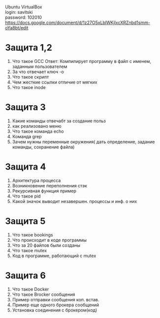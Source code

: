 <br>Ubuntu VirtualBox
<br>login: savitski
<br>password: 102010
https://docs.google.com/document/d/1z27O5xLblWKjIxcXRZnbd1smm-oYa8bt/edit

# Защита 1,2
1. Что такое GCC
Ответ: Компилирует программу в файл с именем, заданным пользователем
2. За что отвечает ключ -o
3. Что такое скрипт
4. Чем жесткие ссылки отличие от мягких
5. Что такое inode
# Защита 3
1. Какие команды отвечабт за создание польз
2. как реализовано меню
3. Что такое команда echo
4. Команда grep 
5. Зачем нужны переменные окружения( дать определение, задание команды, сохранение файла)
# Защита 4
1. Архитектура процесса
2. Возникновение переполнения стэк
3. Рекурсивная функция пример
4. Что такое pid 
5. Какой значок выводит незавершен. процессы и инф. о них
# Защита 5
1. Что такое bookings
2. Что происходит в коде программы
3. Что за 20 файлов были созданы
4. Что такое mutex
5. Код в программе, работающий с mutex
# Защита 6
1. Что такое Docker
2. Что такое Brocker сообщения
3. Пример отправки сообщения коп. встав.
4. Пример еще одного брокера сообщений
5. Установка соединения с брокером(код) 
